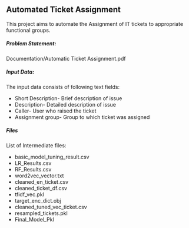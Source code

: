 ## Automated Ticket Assignment
This project aims to automate the Assignment of IT tickets to appropriate functional groups. 

##### Problem Statement:
Documentation/Automatic Ticket Assignment.pdf
##### Input Data:
The input data consists of following text fields:
- Short Description- Brief description of issue
- Description- Detailed description of issue
- Caller- User who raised the ticket
- Assignment group- Group to which ticket was assigned

##### Files
List of Intermediate files:
- basic_model_tuning_result.csv
- LR_Results.csv
- RF_Results.csv
- word2vec_vector.txt
- cleaned_en_ticket.csv
- cleaned_ticket_df.csv
- tfidf_vec.pkl
- target_enc_dict.obj
- cleaned_tuned_vec_ticket.csv
- resampled_tickets.pkl
- Final_Model_Pkl
